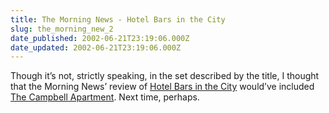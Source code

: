 ```yaml
---
title: The Morning News - Hotel Bars in the City
slug: the_morning_new_2
date_published: 2002-06-21T23:19:06.000Z
date_updated: 2002-06-21T23:19:06.000Z
---
```


Though it’s not, strictly speaking, in the set described by the title, I thought that the Morning News’ review of [Hotel Bars in the City](http://www.themorningnews.org/archives/new_york_new_york/hotel_bars_in_the_city.shtml) would’ve included [The Campbell Apartment](http://www.grandcentralterminal.com/zoom.asp?companyid=208). Next time, perhaps.
